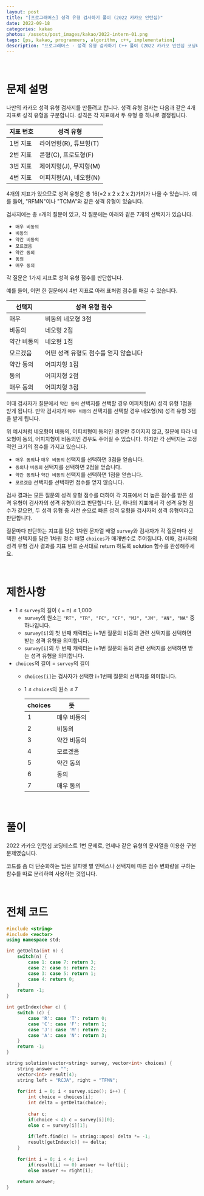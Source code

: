 ```yaml
---
layout: post
title: "[프로그래머스] 성격 유형 검사하기 풀이 (2022 카카오 인턴십)"
date: 2022-09-18
categories: kakao
photos: /assets/post_images/kakao/2022-intern-01.png
tags: [ps, kakao, programmers, algorithm, c++, implementation]
description: "프로그래머스 - 성격 유형 검사하기 C++ 풀이 (2022 카카오 인턴십 코딩테스트 기출)"
---
```


<br>

# 문제 설명

나만의 카카오 성격 유형 검사지를 만들려고 합니다.
성격 유형 검사는 다음과 같은 4개 지표로 성격 유형을 구분합니다. 성격은 각 지표에서 두 유형 중 하나로 결정됩니다.

지표 번호|성격 유형
---|---
1번 지표|라이언형(R), 튜브형(T)
2번 지표|콘형(C), 프로도형(F)
3번 지표|제이지형(J), 무지형(M)
4번 지표|어피치형(A), 네오형(N)

4개의 지표가 있으므로 성격 유형은 총 16(=2 x 2 x 2 x 2)가지가 나올 수 있습니다. 예를 들어, "RFMN"이나 "TCMA"와 같은 성격 유형이 있습니다.

검사지에는 총 `n`개의 질문이 있고, 각 질문에는 아래와 같은 7개의 선택지가 있습니다.

- `매우 비동의`
- `비동의`
- `약간 비동의`
- `모르겠음`
- `약간 동의`
- `동의`
- `매우 동의`

각 질문은 1가지 지표로 성격 유형 점수를 판단합니다.

예를 들어, 어떤 한 질문에서 4번 지표로 아래 표처럼 점수를 매길 수 있습니다.

선택지|성격 유형 점수
---|---
매우|비동의	네오형 3점
비동의|네오형 2점
약간 비동의|네오형 1점
모르겠음|어떤 성격 유형도 점수를 얻지 않습니다
약간 동의|어피치형 1점
동의|어피치형 2점
매우 동의|어피치형 3점

이때 검사자가 질문에서 `약간 동의` 선택지를 선택할 경우 어피치형(A) 성격 유형 1점을 받게 됩니다. 만약 검사자가 `매우 비동의` 선택지를 선택할 경우 네오형(N) 성격 유형 3점을 받게 됩니다.

위 예시처럼 네오형이 비동의, 어피치형이 동의인 경우만 주어지지 않고, 질문에 따라 네오형이 동의, 어피치형이 비동의인 경우도 주어질 수 있습니다.
하지만 각 선택지는 고정적인 크기의 점수를 가지고 있습니다.

- `매우 동의`나 `매우 비동의` 선택지를 선택하면 3점을 얻습니다.
- `동의`나 `비동의` 선택지를 선택하면 2점을 얻습니다.
- `약간 동의`나 `약간 비동의` 선택지를 선택하면 1점을 얻습니다.
- `모르겠음` 선택지를 선택하면 점수를 얻지 않습니다.

검사 결과는 모든 질문의 성격 유형 점수를 더하여 각 지표에서 더 높은 점수를 받은 성격 유형이 검사자의 성격 유형이라고 판단합니다. 단, 하나의 지표에서 각 성격 유형 점수가 같으면, 두 성격 유형 중 사전 순으로 빠른 성격 유형을 검사자의 성격 유형이라고 판단합니다.

질문마다 판단하는 지표를 담은 1차원 문자열 배열 `survey`와 검사자가 각 질문마다 선택한 선택지를 담은 1차원 정수 배열 `choices`가 매개변수로 주어집니다. 이때, 검사자의 성격 유형 검사 결과를 지표 번호 순서대로 return 하도록 solution 함수를 완성해주세요.

<br>

# 제한사항

- 1 ≤ `survey`의 길이 ( = n) ≤ 1,000
  - `survey`의 원소는 `"RT", "TR", "FC", "CF", "MJ", "JM", "AN", "NA"` 중 하나입니다.
  - `survey[i]`의 첫 번째 캐릭터는 i+1번 질문의 비동의 관련 선택지를 선택하면 받는 성격 유형을 의미합니다.
  - `survey[i]`의 두 번째 캐릭터는 i+1번 질문의 동의 관련 선택지를 선택하면 받는 성격 유형을 의미합니다.
- `choices`의 길이 = `survey`의 길이
  - `choices[i]`는 검사자가 선택한 i+1번째 질문의 선택지를 의미합니다.
  - 1 ≤ `choices`의 원소 ≤ 7

    choices|뜻
    ---|---
    1|매우 비동의
    2|비동의
    3|약간 비동의
    4|모르겠음
    5|약간 동의
    6|동의
    7|매우 동의

<br>

# 풀이

2022 카카오 인턴십 코딩테스트 1번 문제로, 언제나 같은 유형의 문자열을 이용한 구현 문제였습니다.

코드를 좀 더 단순화하는 팁은 알파벳 별 인덱스나 선택지에 따른 점수 변화량을 구하는 함수를 따로 분리하여 사용하는 것입니다.

<br>

# 전체 코드

```c++
#include <string>
#include <vector>
using namespace std;

int getDelta(int n) {
    switch(n) {
        case 1: case 7: return 3;
        case 2: case 6: return 2;
        case 3: case 5: return 1;
        case 4: return 0;
    }
    return -1;
}

int getIndex(char c) {
    switch (c) {
        case 'R': case 'T': return 0;
        case 'C': case 'F': return 1;
        case 'J': case 'M': return 2;
        case 'A': case 'N': return 3;
    }
    return -1;
}

string solution(vector<string> survey, vector<int> choices) {
    string answer = "";
    vector<int> result(4);
    string left = "RCJA", right = "TFMN";
    
    for(int i = 0; i < survey.size(); i++) {
        int choice = choices[i];
        int delta = getDelta(choice);
        
        char c;
        if(choice < 4) c = survey[i][0];
        else c = survey[i][1];
        
        if(left.find(c) != string::npos) delta *= -1;
        result[getIndex(c)] += delta;
    }
    
    for(int i = 0; i < 4; i++)
        if(result[i] <= 0) answer += left[i];
        else answer += right[i];
    
    return answer;
}
```